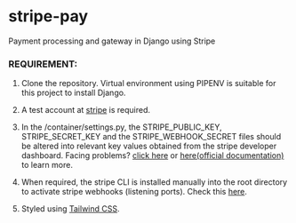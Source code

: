 # stripe-pay
Payment processing and gateway in Django using Stripe

### REQUIREMENT:
1. Clone the repository. Virtual environment using PIPENV is suitable for this project to install Django.

2. A test account at [stripe](dashboard.stripe.com) is required.

3. In the /container/settings.py, the STRIPE_PUBLIC_KEY, STRIPE_SECRET_KEY and the STRIPE_WEBHOOK_SECRET files should be altered into relevant key values obtained from the stripe developer dashboard. 
Facing problems?
[click here](https://www.appinvoice.com/en/s/documentation/how-to-get-stripe-publishable-key-and-secret-key-23) or  [here(official documentation)](https://stripe.com/docs/keys) to learn more.

4. When required, the stripe CLI is installed manually into the root directory to activate stripe webhooks (listening ports). Check this [here](https://stripe.com/docs/webhooks).

5. Styled using [Tailwind CSS](https://tailwindcss.com/). 